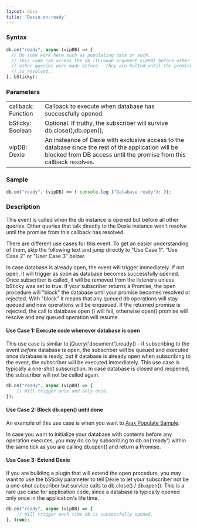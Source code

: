 ```yaml
---
layout: docs
title: 'Dexie.on.ready'
---
```


### Syntax

```javascript
db.on("ready", async (vipDB) => {
  // Do some work here such as populating data or such.
  // This code can access the db (through argument vipDB) before other queries even if
  // other queries were made before - they are halted until the promise from this callback
  // is resolved.
}, bSticky);
```

### Parameters

<table>
<tr><td>callback: Function</td><td>Callback to execute when database has successfully opened.</td></tr>
<tr><td>bSticky: Boolean</td><td>Optional. If truthy, the subscriber will survive db.close();db.open();</td></tr>
<tr><td>vipDB: Dexie</td><td>An insteance of Dexie with exclusive access to the database since the rest of the application will be blocked from DB access until the promise from this callback resolves.</td></tr>
</table>

### Sample

```javascript
db.on("ready", (vipDB) => { console.log ("Database ready"); });
```

### Description

This event is called when the db instance is opened but before all other queries. Other queries that talk directly to the Dexie instance won't resolve until the promise from this callback has resolved.

There are different use cases for this event. To get an easier understanding of them, skip the following text and jump directly to "Use Case 1". "Use Case 2" or "User Case 3" below.

In case database is already open, the event will trigger immediately. If not open, it will trigger as soon as database becomes successfully opened. Once subscriber is called, it will be removed from the listeners unless bSticky was set to true. If your subscriber returns a Promise, the open procedure will "block" the database until your promise becomes resolved or rejected. With "block" it means that any queued db operations will stay queued and new operations will be enqueued. If the returned promise is rejected, the call to database open () will fail, otherwise open() promise will resolve and any queued operation will resume.

#### Use Case 1: Execute code whenever database is open

This use case is similar to jQuery('document').ready() - if subscribing to the event *before* database is open, the subscriber will be queued and executed once database is ready, but if database is already open when subscribing to the event, the subscriber will be executed immediately. This use case is typically a one-shot subscription. In case database is closed and reopened, the subscriber will not be called again.

```javascript
db.on("ready", async (vipDB) => {
    // Will trigger once and only once.
});
```

#### Use Case 2: Block db.open() until done

An example of this use case is when you want to [Ajax Populate Sample](/docs/Dexie/Dexie.on.populate#ajax-populate-sample).

In case you want to initialize your database with contents before any operation executes, you may do so by subscribing to db.on('ready') within the same tick as you are calling db.open() and return a Promise. 

#### Use Case 3: Extend Dexie

If you are building a plugin that will extend the open procedure, you may want to use the bSticky parameter to tell Dexie to let your subscriber not be a one-shot subscriber but survice calls to db.close() / db.open(). This is a rare use case for application code, since a database is typically opened only once in the application's life time.

```javascript
db.on("ready", async (vipDB) => {
    // Will trigger each time db is successfully opened.
}, true);
```
